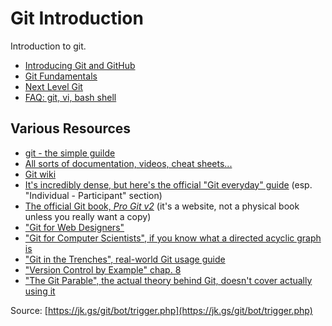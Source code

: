 # Git Introduction
Introduction to git.

* [Introducing Git and GitHub](./git_about.md)
* [Git Fundamentals](./git_fundamentals.md)
* [Next Level Git](./git_advanced.md)
* [FAQ: git, vi, bash shell](./git_faq.md)

## Various Resources
* [git - the simple guilde](http://rogerdudler.github.io/git-guide/)
* [All sorts of documentation, videos, cheat sheets...](https://git-scm.com/documentation)
* [Git wiki](http://git.wiki.kernel.org/)
* [It's incredibly dense, but here's the official "Git everyday" guide](https://jk.gs/giteveryday.html)
    (esp. "Individual - Participant" section)
* [The official Git book, _Pro Git v2_](https://git-scm.com/book/en/v2)
    (it's a website, not a physical book unless you really want a copy)
* ["Git for Web Designers"](http://www.webdesignerdepot.com/2009/03/intro-to-git-for-web-designers/)
* ["Git for Computer Scientists", if you know what a directed acyclic graph is](http://eagain.net/articles/git-for-computer-scientists/)
* ["Git in the Trenches", real-world Git usage guide](http://cbx33.github.io/gitt/)
* ["Version Control by Example" chap. 8](http://ericsink.com/vcbe/html/git_example.html)
* ["The Git Parable", the actual theory behind Git, doesn't cover actually using it](http://tom.preston-werner.com/2009/05/19/the-git-parable.html)

Source: [https://jk.gs/git/bot/trigger.php](https://jk.gs/git/bot/trigger.php)
